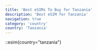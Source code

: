 ```yaml
---
title: 'Best eSIMs To Buy for Tanzania'
description: 'Best eSIM for Tanzania'
navigation: true
category: 'country'
country: 'Tanzania'
---
```


::esim{country="tanzania"}

